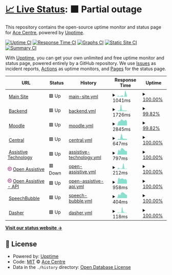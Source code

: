 # [📈 Live Status](https://acecentre.github.io/upptime): <!--live status--> **🟧 Partial outage**

This repository contains the open-source uptime monitor and status page for [Ace Centre](http://acecentre.org.uk), powered by [Upptime](https://github.com/upptime/upptime).

[![Uptime CI](https://github.com/acecentre/upptime/workflows/Uptime%20CI/badge.svg)](https://github.com/acecentre/upptime/actions?query=workflow%3A%22Uptime+CI%22)
[![Response Time CI](https://github.com/acecentre/upptime/workflows/Response%20Time%20CI/badge.svg)](https://github.com/acecentre/upptime/actions?query=workflow%3A%22Response+Time+CI%22)
[![Graphs CI](https://github.com/acecentre/upptime/workflows/Graphs%20CI/badge.svg)](https://github.com/acecentre/upptime/actions?query=workflow%3A%22Graphs+CI%22)
[![Static Site CI](https://github.com/acecentre/upptime/workflows/Static%20Site%20CI/badge.svg)](https://github.com/acecentre/upptime/actions?query=workflow%3A%22Static+Site+CI%22)
[![Summary CI](https://github.com/acecentre/upptime/workflows/Summary%20CI/badge.svg)](https://github.com/acecentre/upptime/actions?query=workflow%3A%22Summary+CI%22)

With [Upptime](https://upptime.js.org), you can get your own unlimited and free uptime monitor and status page, powered entirely by a GitHub repository. We use [Issues](https://github.com/acecentre/upptime/issues) as incident reports, [Actions](https://github.com/acecentre/upptime/actions) as uptime monitors, and [Pages](https://acecentre.github.io/upptime) for the status page.

<!--start: status pages-->
<!-- This summary is generated by Upptime (https://github.com/upptime/upptime) -->
<!-- Do not edit this manually, your changes will be overwritten -->
<!-- prettier-ignore -->
| URL | Status | History | Response Time | Uptime |
| --- | ------ | ------- | ------------- | ------ |
| <img alt="" src="https://acecentre.org.uk/favicon.ico" height="13"> [Main Site](http://acecentre.org.uk/) | 🟩 Up | [main-site.yml](https://github.com/AceCentre/upptime/commits/HEAD/history/main-site.yml) | <details><summary><img alt="Response time graph" src="./graphs/main-site/response-time-week.png" height="20"> 1041ms</summary><br><a href="https://acecentre.github.io/upptime/history/main-site"><img alt="Response time 1724" src="https://img.shields.io/endpoint?url=https%3A%2F%2Fraw.githubusercontent.com%2FAceCentre%2Fupptime%2FHEAD%2Fapi%2Fmain-site%2Fresponse-time.json"></a><br><a href="https://acecentre.github.io/upptime/history/main-site"><img alt="24-hour response time 2067" src="https://img.shields.io/endpoint?url=https%3A%2F%2Fraw.githubusercontent.com%2FAceCentre%2Fupptime%2FHEAD%2Fapi%2Fmain-site%2Fresponse-time-day.json"></a><br><a href="https://acecentre.github.io/upptime/history/main-site"><img alt="7-day response time 1041" src="https://img.shields.io/endpoint?url=https%3A%2F%2Fraw.githubusercontent.com%2FAceCentre%2Fupptime%2FHEAD%2Fapi%2Fmain-site%2Fresponse-time-week.json"></a><br><a href="https://acecentre.github.io/upptime/history/main-site"><img alt="30-day response time 1724" src="https://img.shields.io/endpoint?url=https%3A%2F%2Fraw.githubusercontent.com%2FAceCentre%2Fupptime%2FHEAD%2Fapi%2Fmain-site%2Fresponse-time-month.json"></a><br><a href="https://acecentre.github.io/upptime/history/main-site"><img alt="1-year response time 1724" src="https://img.shields.io/endpoint?url=https%3A%2F%2Fraw.githubusercontent.com%2FAceCentre%2Fupptime%2FHEAD%2Fapi%2Fmain-site%2Fresponse-time-year.json"></a></details> | <details><summary><a href="https://acecentre.github.io/upptime/history/main-site">100.00%</a></summary><a href="https://acecentre.github.io/upptime/history/main-site"><img alt="All-time uptime 99.72%" src="https://img.shields.io/endpoint?url=https%3A%2F%2Fraw.githubusercontent.com%2FAceCentre%2Fupptime%2FHEAD%2Fapi%2Fmain-site%2Fuptime.json"></a><br><a href="https://acecentre.github.io/upptime/history/main-site"><img alt="24-hour uptime 100.00%" src="https://img.shields.io/endpoint?url=https%3A%2F%2Fraw.githubusercontent.com%2FAceCentre%2Fupptime%2FHEAD%2Fapi%2Fmain-site%2Fuptime-day.json"></a><br><a href="https://acecentre.github.io/upptime/history/main-site"><img alt="7-day uptime 100.00%" src="https://img.shields.io/endpoint?url=https%3A%2F%2Fraw.githubusercontent.com%2FAceCentre%2Fupptime%2FHEAD%2Fapi%2Fmain-site%2Fuptime-week.json"></a><br><a href="https://acecentre.github.io/upptime/history/main-site"><img alt="30-day uptime 99.72%" src="https://img.shields.io/endpoint?url=https%3A%2F%2Fraw.githubusercontent.com%2FAceCentre%2Fupptime%2FHEAD%2Fapi%2Fmain-site%2Fuptime-month.json"></a><br><a href="https://acecentre.github.io/upptime/history/main-site"><img alt="1-year uptime 99.72%" src="https://img.shields.io/endpoint?url=https%3A%2F%2Fraw.githubusercontent.com%2FAceCentre%2Fupptime%2FHEAD%2Fapi%2Fmain-site%2Fuptime-year.json"></a></details>
| <img alt="" src="https://backend.acecentre.org.uk/favicon.ico" height="13"> [Backend](https://backend.acecentre.org.uk/) | 🟩 Up | [backend.yml](https://github.com/AceCentre/upptime/commits/HEAD/history/backend.yml) | <details><summary><img alt="Response time graph" src="./graphs/backend/response-time-week.png" height="20"> 1726ms</summary><br><a href="https://acecentre.github.io/upptime/history/backend"><img alt="Response time 2144" src="https://img.shields.io/endpoint?url=https%3A%2F%2Fraw.githubusercontent.com%2FAceCentre%2Fupptime%2FHEAD%2Fapi%2Fbackend%2Fresponse-time.json"></a><br><a href="https://acecentre.github.io/upptime/history/backend"><img alt="24-hour response time 1617" src="https://img.shields.io/endpoint?url=https%3A%2F%2Fraw.githubusercontent.com%2FAceCentre%2Fupptime%2FHEAD%2Fapi%2Fbackend%2Fresponse-time-day.json"></a><br><a href="https://acecentre.github.io/upptime/history/backend"><img alt="7-day response time 1726" src="https://img.shields.io/endpoint?url=https%3A%2F%2Fraw.githubusercontent.com%2FAceCentre%2Fupptime%2FHEAD%2Fapi%2Fbackend%2Fresponse-time-week.json"></a><br><a href="https://acecentre.github.io/upptime/history/backend"><img alt="30-day response time 2144" src="https://img.shields.io/endpoint?url=https%3A%2F%2Fraw.githubusercontent.com%2FAceCentre%2Fupptime%2FHEAD%2Fapi%2Fbackend%2Fresponse-time-month.json"></a><br><a href="https://acecentre.github.io/upptime/history/backend"><img alt="1-year response time 2144" src="https://img.shields.io/endpoint?url=https%3A%2F%2Fraw.githubusercontent.com%2FAceCentre%2Fupptime%2FHEAD%2Fapi%2Fbackend%2Fresponse-time-year.json"></a></details> | <details><summary><a href="https://acecentre.github.io/upptime/history/backend">99.82%</a></summary><a href="https://acecentre.github.io/upptime/history/backend"><img alt="All-time uptime 99.89%" src="https://img.shields.io/endpoint?url=https%3A%2F%2Fraw.githubusercontent.com%2FAceCentre%2Fupptime%2FHEAD%2Fapi%2Fbackend%2Fuptime.json"></a><br><a href="https://acecentre.github.io/upptime/history/backend"><img alt="24-hour uptime 100.00%" src="https://img.shields.io/endpoint?url=https%3A%2F%2Fraw.githubusercontent.com%2FAceCentre%2Fupptime%2FHEAD%2Fapi%2Fbackend%2Fuptime-day.json"></a><br><a href="https://acecentre.github.io/upptime/history/backend"><img alt="7-day uptime 99.82%" src="https://img.shields.io/endpoint?url=https%3A%2F%2Fraw.githubusercontent.com%2FAceCentre%2Fupptime%2FHEAD%2Fapi%2Fbackend%2Fuptime-week.json"></a><br><a href="https://acecentre.github.io/upptime/history/backend"><img alt="30-day uptime 99.89%" src="https://img.shields.io/endpoint?url=https%3A%2F%2Fraw.githubusercontent.com%2FAceCentre%2Fupptime%2FHEAD%2Fapi%2Fbackend%2Fuptime-month.json"></a><br><a href="https://acecentre.github.io/upptime/history/backend"><img alt="1-year uptime 99.89%" src="https://img.shields.io/endpoint?url=https%3A%2F%2Fraw.githubusercontent.com%2FAceCentre%2Fupptime%2FHEAD%2Fapi%2Fbackend%2Fuptime-year.json"></a></details>
| <img alt="" src="https://learning.acecentre.org.uk/theme/image.php/super/theme/1650864752/favicon" height="13"> [Moodle](https://learning.acecentre.org.uk/) | 🟩 Up | [moodle.yml](https://github.com/AceCentre/upptime/commits/HEAD/history/moodle.yml) | <details><summary><img alt="Response time graph" src="./graphs/moodle/response-time-week.png" height="20"> 2845ms</summary><br><a href="https://acecentre.github.io/upptime/history/moodle"><img alt="Response time 3343" src="https://img.shields.io/endpoint?url=https%3A%2F%2Fraw.githubusercontent.com%2FAceCentre%2Fupptime%2FHEAD%2Fapi%2Fmoodle%2Fresponse-time.json"></a><br><a href="https://acecentre.github.io/upptime/history/moodle"><img alt="24-hour response time 2584" src="https://img.shields.io/endpoint?url=https%3A%2F%2Fraw.githubusercontent.com%2FAceCentre%2Fupptime%2FHEAD%2Fapi%2Fmoodle%2Fresponse-time-day.json"></a><br><a href="https://acecentre.github.io/upptime/history/moodle"><img alt="7-day response time 2845" src="https://img.shields.io/endpoint?url=https%3A%2F%2Fraw.githubusercontent.com%2FAceCentre%2Fupptime%2FHEAD%2Fapi%2Fmoodle%2Fresponse-time-week.json"></a><br><a href="https://acecentre.github.io/upptime/history/moodle"><img alt="30-day response time 3343" src="https://img.shields.io/endpoint?url=https%3A%2F%2Fraw.githubusercontent.com%2FAceCentre%2Fupptime%2FHEAD%2Fapi%2Fmoodle%2Fresponse-time-month.json"></a><br><a href="https://acecentre.github.io/upptime/history/moodle"><img alt="1-year response time 3343" src="https://img.shields.io/endpoint?url=https%3A%2F%2Fraw.githubusercontent.com%2FAceCentre%2Fupptime%2FHEAD%2Fapi%2Fmoodle%2Fresponse-time-year.json"></a></details> | <details><summary><a href="https://acecentre.github.io/upptime/history/moodle">99.82%</a></summary><a href="https://acecentre.github.io/upptime/history/moodle"><img alt="All-time uptime 99.94%" src="https://img.shields.io/endpoint?url=https%3A%2F%2Fraw.githubusercontent.com%2FAceCentre%2Fupptime%2FHEAD%2Fapi%2Fmoodle%2Fuptime.json"></a><br><a href="https://acecentre.github.io/upptime/history/moodle"><img alt="24-hour uptime 100.00%" src="https://img.shields.io/endpoint?url=https%3A%2F%2Fraw.githubusercontent.com%2FAceCentre%2Fupptime%2FHEAD%2Fapi%2Fmoodle%2Fuptime-day.json"></a><br><a href="https://acecentre.github.io/upptime/history/moodle"><img alt="7-day uptime 99.82%" src="https://img.shields.io/endpoint?url=https%3A%2F%2Fraw.githubusercontent.com%2FAceCentre%2Fupptime%2FHEAD%2Fapi%2Fmoodle%2Fuptime-week.json"></a><br><a href="https://acecentre.github.io/upptime/history/moodle"><img alt="30-day uptime 99.94%" src="https://img.shields.io/endpoint?url=https%3A%2F%2Fraw.githubusercontent.com%2FAceCentre%2Fupptime%2FHEAD%2Fapi%2Fmoodle%2Fuptime-month.json"></a><br><a href="https://acecentre.github.io/upptime/history/moodle"><img alt="1-year uptime 99.94%" src="https://img.shields.io/endpoint?url=https%3A%2F%2Fraw.githubusercontent.com%2FAceCentre%2Fupptime%2FHEAD%2Fapi%2Fmoodle%2Fuptime-year.json"></a></details>
| <img alt="" src="https://central.acecentre.org.uk/favicon.ico" height="13"> [Central](https://central.acecentre.org.uk/) | 🟩 Up | [central.yml](https://github.com/AceCentre/upptime/commits/HEAD/history/central.yml) | <details><summary><img alt="Response time graph" src="./graphs/central/response-time-week.png" height="20"> 647ms</summary><br><a href="https://acecentre.github.io/upptime/history/central"><img alt="Response time 724" src="https://img.shields.io/endpoint?url=https%3A%2F%2Fraw.githubusercontent.com%2FAceCentre%2Fupptime%2FHEAD%2Fapi%2Fcentral%2Fresponse-time.json"></a><br><a href="https://acecentre.github.io/upptime/history/central"><img alt="24-hour response time 478" src="https://img.shields.io/endpoint?url=https%3A%2F%2Fraw.githubusercontent.com%2FAceCentre%2Fupptime%2FHEAD%2Fapi%2Fcentral%2Fresponse-time-day.json"></a><br><a href="https://acecentre.github.io/upptime/history/central"><img alt="7-day response time 647" src="https://img.shields.io/endpoint?url=https%3A%2F%2Fraw.githubusercontent.com%2FAceCentre%2Fupptime%2FHEAD%2Fapi%2Fcentral%2Fresponse-time-week.json"></a><br><a href="https://acecentre.github.io/upptime/history/central"><img alt="30-day response time 724" src="https://img.shields.io/endpoint?url=https%3A%2F%2Fraw.githubusercontent.com%2FAceCentre%2Fupptime%2FHEAD%2Fapi%2Fcentral%2Fresponse-time-month.json"></a><br><a href="https://acecentre.github.io/upptime/history/central"><img alt="1-year response time 724" src="https://img.shields.io/endpoint?url=https%3A%2F%2Fraw.githubusercontent.com%2FAceCentre%2Fupptime%2FHEAD%2Fapi%2Fcentral%2Fresponse-time-year.json"></a></details> | <details><summary><a href="https://acecentre.github.io/upptime/history/central">100.00%</a></summary><a href="https://acecentre.github.io/upptime/history/central"><img alt="All-time uptime 99.95%" src="https://img.shields.io/endpoint?url=https%3A%2F%2Fraw.githubusercontent.com%2FAceCentre%2Fupptime%2FHEAD%2Fapi%2Fcentral%2Fuptime.json"></a><br><a href="https://acecentre.github.io/upptime/history/central"><img alt="24-hour uptime 100.00%" src="https://img.shields.io/endpoint?url=https%3A%2F%2Fraw.githubusercontent.com%2FAceCentre%2Fupptime%2FHEAD%2Fapi%2Fcentral%2Fuptime-day.json"></a><br><a href="https://acecentre.github.io/upptime/history/central"><img alt="7-day uptime 100.00%" src="https://img.shields.io/endpoint?url=https%3A%2F%2Fraw.githubusercontent.com%2FAceCentre%2Fupptime%2FHEAD%2Fapi%2Fcentral%2Fuptime-week.json"></a><br><a href="https://acecentre.github.io/upptime/history/central"><img alt="30-day uptime 99.95%" src="https://img.shields.io/endpoint?url=https%3A%2F%2Fraw.githubusercontent.com%2FAceCentre%2Fupptime%2FHEAD%2Fapi%2Fcentral%2Fuptime-month.json"></a><br><a href="https://acecentre.github.io/upptime/history/central"><img alt="1-year uptime 99.95%" src="https://img.shields.io/endpoint?url=https%3A%2F%2Fraw.githubusercontent.com%2FAceCentre%2Fupptime%2FHEAD%2Fapi%2Fcentral%2Fuptime-year.json"></a></details>
| <img alt="" src="https://assistivetechnology.org.uk/wordpress/wp-content/uploads/2020/04/cropped-screen-icon-1-32x32.png" height="13"> [Assistive Technology](https://assistivetechnology.org.uk/) | 🟩 Up | [assistive-technology.yml](https://github.com/AceCentre/upptime/commits/HEAD/history/assistive-technology.yml) | <details><summary><img alt="Response time graph" src="./graphs/assistive-technology/response-time-week.png" height="20"> 797ms</summary><br><a href="https://acecentre.github.io/upptime/history/assistive-technology"><img alt="Response time 829" src="https://img.shields.io/endpoint?url=https%3A%2F%2Fraw.githubusercontent.com%2FAceCentre%2Fupptime%2FHEAD%2Fapi%2Fassistive-technology%2Fresponse-time.json"></a><br><a href="https://acecentre.github.io/upptime/history/assistive-technology"><img alt="24-hour response time 732" src="https://img.shields.io/endpoint?url=https%3A%2F%2Fraw.githubusercontent.com%2FAceCentre%2Fupptime%2FHEAD%2Fapi%2Fassistive-technology%2Fresponse-time-day.json"></a><br><a href="https://acecentre.github.io/upptime/history/assistive-technology"><img alt="7-day response time 797" src="https://img.shields.io/endpoint?url=https%3A%2F%2Fraw.githubusercontent.com%2FAceCentre%2Fupptime%2FHEAD%2Fapi%2Fassistive-technology%2Fresponse-time-week.json"></a><br><a href="https://acecentre.github.io/upptime/history/assistive-technology"><img alt="30-day response time 829" src="https://img.shields.io/endpoint?url=https%3A%2F%2Fraw.githubusercontent.com%2FAceCentre%2Fupptime%2FHEAD%2Fapi%2Fassistive-technology%2Fresponse-time-month.json"></a><br><a href="https://acecentre.github.io/upptime/history/assistive-technology"><img alt="1-year response time 829" src="https://img.shields.io/endpoint?url=https%3A%2F%2Fraw.githubusercontent.com%2FAceCentre%2Fupptime%2FHEAD%2Fapi%2Fassistive-technology%2Fresponse-time-year.json"></a></details> | <details><summary><a href="https://acecentre.github.io/upptime/history/assistive-technology">100.00%</a></summary><a href="https://acecentre.github.io/upptime/history/assistive-technology"><img alt="All-time uptime 100.00%" src="https://img.shields.io/endpoint?url=https%3A%2F%2Fraw.githubusercontent.com%2FAceCentre%2Fupptime%2FHEAD%2Fapi%2Fassistive-technology%2Fuptime.json"></a><br><a href="https://acecentre.github.io/upptime/history/assistive-technology"><img alt="24-hour uptime 100.00%" src="https://img.shields.io/endpoint?url=https%3A%2F%2Fraw.githubusercontent.com%2FAceCentre%2Fupptime%2FHEAD%2Fapi%2Fassistive-technology%2Fuptime-day.json"></a><br><a href="https://acecentre.github.io/upptime/history/assistive-technology"><img alt="7-day uptime 100.00%" src="https://img.shields.io/endpoint?url=https%3A%2F%2Fraw.githubusercontent.com%2FAceCentre%2Fupptime%2FHEAD%2Fapi%2Fassistive-technology%2Fuptime-week.json"></a><br><a href="https://acecentre.github.io/upptime/history/assistive-technology"><img alt="30-day uptime 100.00%" src="https://img.shields.io/endpoint?url=https%3A%2F%2Fraw.githubusercontent.com%2FAceCentre%2Fupptime%2FHEAD%2Fapi%2Fassistive-technology%2Fuptime-month.json"></a><br><a href="https://acecentre.github.io/upptime/history/assistive-technology"><img alt="1-year uptime 100.00%" src="https://img.shields.io/endpoint?url=https%3A%2F%2Fraw.githubusercontent.com%2FAceCentre%2Fupptime%2FHEAD%2Fapi%2Fassistive-technology%2Fuptime-year.json"></a></details>
| <img alt="" src="https://raw.githubusercontent.com/openassistive/OpenATFrontEnd/master/static/images/logo_purple.png" height="13"> [Open Assistive](https://openassistive.org/) | 🟥 Down | [open-assistive.yml](https://github.com/AceCentre/upptime/commits/HEAD/history/open-assistive.yml) | <details><summary><img alt="Response time graph" src="./graphs/open-assistive/response-time-week.png" height="20"> 212ms</summary><br><a href="https://acecentre.github.io/upptime/history/open-assistive"><img alt="Response time 439" src="https://img.shields.io/endpoint?url=https%3A%2F%2Fraw.githubusercontent.com%2FAceCentre%2Fupptime%2FHEAD%2Fapi%2Fopen-assistive%2Fresponse-time.json"></a><br><a href="https://acecentre.github.io/upptime/history/open-assistive"><img alt="24-hour response time 84" src="https://img.shields.io/endpoint?url=https%3A%2F%2Fraw.githubusercontent.com%2FAceCentre%2Fupptime%2FHEAD%2Fapi%2Fopen-assistive%2Fresponse-time-day.json"></a><br><a href="https://acecentre.github.io/upptime/history/open-assistive"><img alt="7-day response time 212" src="https://img.shields.io/endpoint?url=https%3A%2F%2Fraw.githubusercontent.com%2FAceCentre%2Fupptime%2FHEAD%2Fapi%2Fopen-assistive%2Fresponse-time-week.json"></a><br><a href="https://acecentre.github.io/upptime/history/open-assistive"><img alt="30-day response time 439" src="https://img.shields.io/endpoint?url=https%3A%2F%2Fraw.githubusercontent.com%2FAceCentre%2Fupptime%2FHEAD%2Fapi%2Fopen-assistive%2Fresponse-time-month.json"></a><br><a href="https://acecentre.github.io/upptime/history/open-assistive"><img alt="1-year response time 439" src="https://img.shields.io/endpoint?url=https%3A%2F%2Fraw.githubusercontent.com%2FAceCentre%2Fupptime%2FHEAD%2Fapi%2Fopen-assistive%2Fresponse-time-year.json"></a></details> | <details><summary><a href="https://acecentre.github.io/upptime/history/open-assistive">100.00%</a></summary><a href="https://acecentre.github.io/upptime/history/open-assistive"><img alt="All-time uptime 100.00%" src="https://img.shields.io/endpoint?url=https%3A%2F%2Fraw.githubusercontent.com%2FAceCentre%2Fupptime%2FHEAD%2Fapi%2Fopen-assistive%2Fuptime.json"></a><br><a href="https://acecentre.github.io/upptime/history/open-assistive"><img alt="24-hour uptime 99.99%" src="https://img.shields.io/endpoint?url=https%3A%2F%2Fraw.githubusercontent.com%2FAceCentre%2Fupptime%2FHEAD%2Fapi%2Fopen-assistive%2Fuptime-day.json"></a><br><a href="https://acecentre.github.io/upptime/history/open-assistive"><img alt="7-day uptime 100.00%" src="https://img.shields.io/endpoint?url=https%3A%2F%2Fraw.githubusercontent.com%2FAceCentre%2Fupptime%2FHEAD%2Fapi%2Fopen-assistive%2Fuptime-week.json"></a><br><a href="https://acecentre.github.io/upptime/history/open-assistive"><img alt="30-day uptime 100.00%" src="https://img.shields.io/endpoint?url=https%3A%2F%2Fraw.githubusercontent.com%2FAceCentre%2Fupptime%2FHEAD%2Fapi%2Fopen-assistive%2Fuptime-month.json"></a><br><a href="https://acecentre.github.io/upptime/history/open-assistive"><img alt="1-year uptime 100.00%" src="https://img.shields.io/endpoint?url=https%3A%2F%2Fraw.githubusercontent.com%2FAceCentre%2Fupptime%2FHEAD%2Fapi%2Fopen-assistive%2Fuptime-year.json"></a></details>
| <img alt="" src="https://raw.githubusercontent.com/openassistive/OpenATFrontEnd/master/static/images/logo_purple.png" height="13"> [Open Assistive - API](https://api.openassistive.org/) | 🟩 Up | [open-assistive-api.yml](https://github.com/AceCentre/upptime/commits/HEAD/history/open-assistive-api.yml) | <details><summary><img alt="Response time graph" src="./graphs/open-assistive-api/response-time-week.png" height="20"> 958ms</summary><br><a href="https://acecentre.github.io/upptime/history/open-assistive-api"><img alt="Response time 579" src="https://img.shields.io/endpoint?url=https%3A%2F%2Fraw.githubusercontent.com%2FAceCentre%2Fupptime%2FHEAD%2Fapi%2Fopen-assistive-api%2Fresponse-time.json"></a><br><a href="https://acecentre.github.io/upptime/history/open-assistive-api"><img alt="24-hour response time 397" src="https://img.shields.io/endpoint?url=https%3A%2F%2Fraw.githubusercontent.com%2FAceCentre%2Fupptime%2FHEAD%2Fapi%2Fopen-assistive-api%2Fresponse-time-day.json"></a><br><a href="https://acecentre.github.io/upptime/history/open-assistive-api"><img alt="7-day response time 958" src="https://img.shields.io/endpoint?url=https%3A%2F%2Fraw.githubusercontent.com%2FAceCentre%2Fupptime%2FHEAD%2Fapi%2Fopen-assistive-api%2Fresponse-time-week.json"></a><br><a href="https://acecentre.github.io/upptime/history/open-assistive-api"><img alt="30-day response time 579" src="https://img.shields.io/endpoint?url=https%3A%2F%2Fraw.githubusercontent.com%2FAceCentre%2Fupptime%2FHEAD%2Fapi%2Fopen-assistive-api%2Fresponse-time-month.json"></a><br><a href="https://acecentre.github.io/upptime/history/open-assistive-api"><img alt="1-year response time 579" src="https://img.shields.io/endpoint?url=https%3A%2F%2Fraw.githubusercontent.com%2FAceCentre%2Fupptime%2FHEAD%2Fapi%2Fopen-assistive-api%2Fresponse-time-year.json"></a></details> | <details><summary><a href="https://acecentre.github.io/upptime/history/open-assistive-api">100.00%</a></summary><a href="https://acecentre.github.io/upptime/history/open-assistive-api"><img alt="All-time uptime 100.00%" src="https://img.shields.io/endpoint?url=https%3A%2F%2Fraw.githubusercontent.com%2FAceCentre%2Fupptime%2FHEAD%2Fapi%2Fopen-assistive-api%2Fuptime.json"></a><br><a href="https://acecentre.github.io/upptime/history/open-assistive-api"><img alt="24-hour uptime 100.00%" src="https://img.shields.io/endpoint?url=https%3A%2F%2Fraw.githubusercontent.com%2FAceCentre%2Fupptime%2FHEAD%2Fapi%2Fopen-assistive-api%2Fuptime-day.json"></a><br><a href="https://acecentre.github.io/upptime/history/open-assistive-api"><img alt="7-day uptime 100.00%" src="https://img.shields.io/endpoint?url=https%3A%2F%2Fraw.githubusercontent.com%2FAceCentre%2Fupptime%2FHEAD%2Fapi%2Fopen-assistive-api%2Fuptime-week.json"></a><br><a href="https://acecentre.github.io/upptime/history/open-assistive-api"><img alt="30-day uptime 100.00%" src="https://img.shields.io/endpoint?url=https%3A%2F%2Fraw.githubusercontent.com%2FAceCentre%2Fupptime%2FHEAD%2Fapi%2Fopen-assistive-api%2Fuptime-month.json"></a><br><a href="https://acecentre.github.io/upptime/history/open-assistive-api"><img alt="1-year uptime 100.00%" src="https://img.shields.io/endpoint?url=https%3A%2F%2Fraw.githubusercontent.com%2FAceCentre%2Fupptime%2FHEAD%2Fapi%2Fopen-assistive-api%2Fuptime-year.json"></a></details>
| <img alt="" src="https://speechbubble.org.uk/favicon.ico" height="13"> [SpeechBubble](https://speechbubble.org.uk/) | 🟩 Up | [speech-bubble.yml](https://github.com/AceCentre/upptime/commits/HEAD/history/speech-bubble.yml) | <details><summary><img alt="Response time graph" src="./graphs/speech-bubble/response-time-week.png" height="20"> 404ms</summary><br><a href="https://acecentre.github.io/upptime/history/speech-bubble"><img alt="Response time 416" src="https://img.shields.io/endpoint?url=https%3A%2F%2Fraw.githubusercontent.com%2FAceCentre%2Fupptime%2FHEAD%2Fapi%2Fspeech-bubble%2Fresponse-time.json"></a><br><a href="https://acecentre.github.io/upptime/history/speech-bubble"><img alt="24-hour response time 348" src="https://img.shields.io/endpoint?url=https%3A%2F%2Fraw.githubusercontent.com%2FAceCentre%2Fupptime%2FHEAD%2Fapi%2Fspeech-bubble%2Fresponse-time-day.json"></a><br><a href="https://acecentre.github.io/upptime/history/speech-bubble"><img alt="7-day response time 404" src="https://img.shields.io/endpoint?url=https%3A%2F%2Fraw.githubusercontent.com%2FAceCentre%2Fupptime%2FHEAD%2Fapi%2Fspeech-bubble%2Fresponse-time-week.json"></a><br><a href="https://acecentre.github.io/upptime/history/speech-bubble"><img alt="30-day response time 416" src="https://img.shields.io/endpoint?url=https%3A%2F%2Fraw.githubusercontent.com%2FAceCentre%2Fupptime%2FHEAD%2Fapi%2Fspeech-bubble%2Fresponse-time-month.json"></a><br><a href="https://acecentre.github.io/upptime/history/speech-bubble"><img alt="1-year response time 416" src="https://img.shields.io/endpoint?url=https%3A%2F%2Fraw.githubusercontent.com%2FAceCentre%2Fupptime%2FHEAD%2Fapi%2Fspeech-bubble%2Fresponse-time-year.json"></a></details> | <details><summary><a href="https://acecentre.github.io/upptime/history/speech-bubble">100.00%</a></summary><a href="https://acecentre.github.io/upptime/history/speech-bubble"><img alt="All-time uptime 100.00%" src="https://img.shields.io/endpoint?url=https%3A%2F%2Fraw.githubusercontent.com%2FAceCentre%2Fupptime%2FHEAD%2Fapi%2Fspeech-bubble%2Fuptime.json"></a><br><a href="https://acecentre.github.io/upptime/history/speech-bubble"><img alt="24-hour uptime 100.00%" src="https://img.shields.io/endpoint?url=https%3A%2F%2Fraw.githubusercontent.com%2FAceCentre%2Fupptime%2FHEAD%2Fapi%2Fspeech-bubble%2Fuptime-day.json"></a><br><a href="https://acecentre.github.io/upptime/history/speech-bubble"><img alt="7-day uptime 100.00%" src="https://img.shields.io/endpoint?url=https%3A%2F%2Fraw.githubusercontent.com%2FAceCentre%2Fupptime%2FHEAD%2Fapi%2Fspeech-bubble%2Fuptime-week.json"></a><br><a href="https://acecentre.github.io/upptime/history/speech-bubble"><img alt="30-day uptime 100.00%" src="https://img.shields.io/endpoint?url=https%3A%2F%2Fraw.githubusercontent.com%2FAceCentre%2Fupptime%2FHEAD%2Fapi%2Fspeech-bubble%2Fuptime-month.json"></a><br><a href="https://acecentre.github.io/upptime/history/speech-bubble"><img alt="1-year uptime 100.00%" src="https://img.shields.io/endpoint?url=https%3A%2F%2Fraw.githubusercontent.com%2FAceCentre%2Fupptime%2FHEAD%2Fapi%2Fspeech-bubble%2Fuptime-year.json"></a></details>
| <img alt="" src="https://dasher.acecentre.net/favicons/favicon.ico" height="13"> [Dasher](https://dasher.acecentre.net) | 🟩 Up | [dasher.yml](https://github.com/AceCentre/upptime/commits/HEAD/history/dasher.yml) | <details><summary><img alt="Response time graph" src="./graphs/dasher/response-time-week.png" height="20"> 118ms</summary><br><a href="https://acecentre.github.io/upptime/history/dasher"><img alt="Response time 260" src="https://img.shields.io/endpoint?url=https%3A%2F%2Fraw.githubusercontent.com%2FAceCentre%2Fupptime%2FHEAD%2Fapi%2Fdasher%2Fresponse-time.json"></a><br><a href="https://acecentre.github.io/upptime/history/dasher"><img alt="24-hour response time 82" src="https://img.shields.io/endpoint?url=https%3A%2F%2Fraw.githubusercontent.com%2FAceCentre%2Fupptime%2FHEAD%2Fapi%2Fdasher%2Fresponse-time-day.json"></a><br><a href="https://acecentre.github.io/upptime/history/dasher"><img alt="7-day response time 118" src="https://img.shields.io/endpoint?url=https%3A%2F%2Fraw.githubusercontent.com%2FAceCentre%2Fupptime%2FHEAD%2Fapi%2Fdasher%2Fresponse-time-week.json"></a><br><a href="https://acecentre.github.io/upptime/history/dasher"><img alt="30-day response time 260" src="https://img.shields.io/endpoint?url=https%3A%2F%2Fraw.githubusercontent.com%2FAceCentre%2Fupptime%2FHEAD%2Fapi%2Fdasher%2Fresponse-time-month.json"></a><br><a href="https://acecentre.github.io/upptime/history/dasher"><img alt="1-year response time 260" src="https://img.shields.io/endpoint?url=https%3A%2F%2Fraw.githubusercontent.com%2FAceCentre%2Fupptime%2FHEAD%2Fapi%2Fdasher%2Fresponse-time-year.json"></a></details> | <details><summary><a href="https://acecentre.github.io/upptime/history/dasher">100.00%</a></summary><a href="https://acecentre.github.io/upptime/history/dasher"><img alt="All-time uptime 100.00%" src="https://img.shields.io/endpoint?url=https%3A%2F%2Fraw.githubusercontent.com%2FAceCentre%2Fupptime%2FHEAD%2Fapi%2Fdasher%2Fuptime.json"></a><br><a href="https://acecentre.github.io/upptime/history/dasher"><img alt="24-hour uptime 100.00%" src="https://img.shields.io/endpoint?url=https%3A%2F%2Fraw.githubusercontent.com%2FAceCentre%2Fupptime%2FHEAD%2Fapi%2Fdasher%2Fuptime-day.json"></a><br><a href="https://acecentre.github.io/upptime/history/dasher"><img alt="7-day uptime 100.00%" src="https://img.shields.io/endpoint?url=https%3A%2F%2Fraw.githubusercontent.com%2FAceCentre%2Fupptime%2FHEAD%2Fapi%2Fdasher%2Fuptime-week.json"></a><br><a href="https://acecentre.github.io/upptime/history/dasher"><img alt="30-day uptime 100.00%" src="https://img.shields.io/endpoint?url=https%3A%2F%2Fraw.githubusercontent.com%2FAceCentre%2Fupptime%2FHEAD%2Fapi%2Fdasher%2Fuptime-month.json"></a><br><a href="https://acecentre.github.io/upptime/history/dasher"><img alt="1-year uptime 100.00%" src="https://img.shields.io/endpoint?url=https%3A%2F%2Fraw.githubusercontent.com%2FAceCentre%2Fupptime%2FHEAD%2Fapi%2Fdasher%2Fuptime-year.json"></a></details>

<!--end: status pages-->

[**Visit our status website →**](https://acecentre.github.io/upptime)

## 📄 License

- Powered by: [Upptime](https://github.com/upptime/upptime)
- Code: [MIT](./LICENSE) © [Ace Centre](http://acecentre.org.uk)
- Data in the `./history` directory: [Open Database License](https://opendatacommons.org/licenses/odbl/1-0/)
